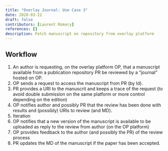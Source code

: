 ```yaml
---
title: "Overlay Journal: Use Case 3"
date: 2020-03-22
draft: false
contributors: [Laurent Romary]
references: []
description: Fetch manuscript on repository from overlay platform
---
```


## Workflow
1. An author is requesting, on the overlay platform OP, that a manuscript available from a
publication repository PR be reviewed by a “journal” hosted on OP.
2. OP sends a request to access the manuscript from PR (by Id).
3. PR provides a URI to the manuscrit and keeps a trace of the request (to avoid double submission on the same platform or more control depending on the edition)
4. OP notifies author and possibly PR that the review has been done with results and (possibly) URIs to review (and MD).
5. Iteration
  1. OP notifies that a new version of the manuscript is available to be uploaded as reply to the review from author (on the OP platform)
  2. OP provides feedback to the author (and possibly the PR) of the review process
6. PR updates the MD of the manuscript if the paper has been accepted.


